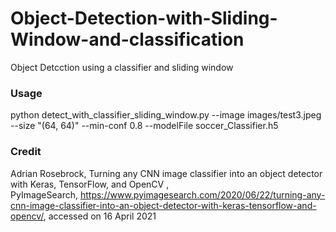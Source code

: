 # Object-Detection-with-Sliding-Window-and-classification
Object Detcction using a classifier and sliding window

<h3>Usage</h3>

python detect_with_classifier_sliding_window.py --image images/test3.jpeg --size "(64, 64)"   --min-conf 0.8  --modelFile  soccer_Classifier.h5

<h3> Credit </h3>

Adrian Rosebrock, Turning any CNN image classifier into an object detector with Keras, TensorFlow, and OpenCV , PyImageSearch, https://www.pyimagesearch.com/2020/06/22/turning-any-cnn-image-classifier-into-an-object-detector-with-keras-tensorflow-and-opencv/, accessed on 16 April 2021



